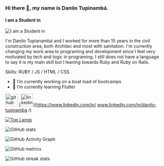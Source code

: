 ### Hi there 👋, my name is Danilo Tupinambá.
#### I am a Student in 
![I am a Student in ](https://arturssmirnovs.github.io/github-profile-readme-generator/images/banner.png)

I'm Danilo Tupianambá and I worked for more than 15 years in the civil construction area, both Architec and most with sanitation. I'm currently changing my work area to programing and development since I feel very motivated by tech and logic in programing.
I still does not have a language to say it is my main skill but I leaning towards Ruby and Ruby on Rails.

Skills: RUBY  / JS / HTML / CSS

- 🔭 I’m currently working on a boat load of bootcamps 
- 🌱 I’m currently learning Flutter 


[<img src='https://cdn.jsdelivr.net/npm/simple-icons@3.0.1/icons/github.svg' alt='github' height='40'>](https://github.com/https://github.com/DanTupi)  [<img src='https://cdn.jsdelivr.net/npm/simple-icons@3.0.1/icons/linkedin.svg' alt='linkedin' height='40'>](https://www.linkedin.com/in/ www.linkedin.com/in/danilo-tupinamba /)  

[![Top Langs](https://github-readme-stats.vercel.app/api/top-langs/?username=https://github.com/DanTupi)](https://github.com/anuraghazra/github-readme-stats)

![GitHub stats](https://github-readme-stats.vercel.app/api?username=https://github.com/DanTupi&show_icons=true)  

![GitHub Activity Graph](https://activity-graph.herokuapp.com/graph?username=https://github.com/DanTupi)  

![GitHub metrics](https://metrics.lecoq.io/https://github.com/DanTupi)  

![GitHub streak stats](https://github-readme-streak-stats.herokuapp.com/?user=https://github.com/DanTupi)  

